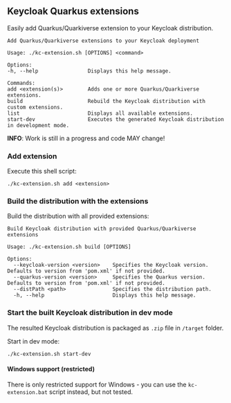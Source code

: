 ## Keycloak Quarkus extensions

Easily add Quarkus/Quarkiverse extension to your Keycloak distribution.

```shell
Add Quarkus/Quarkiverse extensions to your Keycloak deployment

Usage: ./kc-extension.sh [OPTIONS] <command>

Options:
-h, --help                Displays this help message.

Commands:
add <extension(s)>        Adds one or more Quarkus/Quarkiverse extensions.
build                     Rebuild the Keycloak distribution with custom extensions.
list                      Displays all available extensions.
start-dev                 Executes the generated Keycloak distribution in development mode.
```

**INFO**: Work is still in a progress and code MAY change!

### Add extension

Execute this shell script:

```shell
./kc-extension.sh add <extension>
```

### Build the distribution with the extensions

Build the distribution with all provided extensions:

```shell
Build Keycloak distribution with provided Quarkus/Quarkiverse extensions

Usage: ./kc-extension.sh build [OPTIONS]

Options:
  --keycloak-version <version>    Specifies the Keycloak version. Defaults to version from 'pom.xml' if not provided.
  --quarkus-version <version>     Specifies the Quarkus version. Defaults to version from 'pom.xml' if not provided.
  --distPath <path>               Specifies the distribution path.
  -h, --help                      Displays this help message.
```

### Start the built Keycloak distribution in dev mode

The resulted Keycloak distribution is packaged as `.zip` file in `/target` folder.

Start in dev mode:

```shell
./kc-extension.sh start-dev
```

#### Windows support (restricted)

There is only restricted support for Windows - you can use the `kc-extension.bat` script instead, but not tested.
